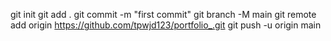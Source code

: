 git init
git add .
git commit -m "first commit"
git branch -M main
git remote add origin https://github.com/tpwjd123/portfolio_.git
git push -u origin main